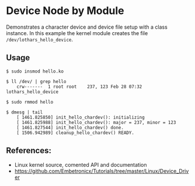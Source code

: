 # Device Node by Module

Demonstrates a character device and device file setup with a class
instance. In this example the kernel module creates the file
`/dev/lothars_hello_device`.  

## Usage

```
$ sudo insmod hello.ko

$ ll /dev/ | grep hello
    crw-------  1 root root    237, 123 Feb 28 07:32 lothars_hello_device

$ sudo rmmod hello

$ dmesg | tail
    [ 1461.825850] init_hello_chardev(): initializing
    [ 1461.825988] init_hello_chardev(): major = 237, minor = 123
    [ 1461.827544] init_hello_chardev() done.
    [ 1506.942989] cleanup_hello_chardev() READY.
```

## References:
 * Linux kernel source, comented API and documentation
 * https://github.com/Embetronicx/Tutorials/tree/master/Linux/Device_Driver
